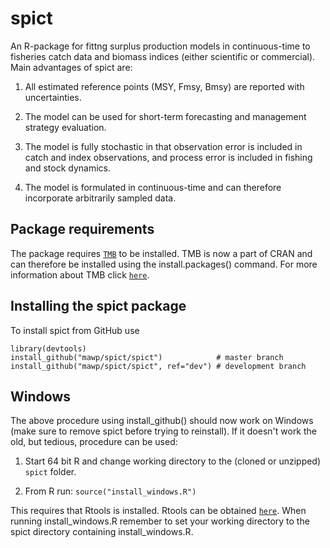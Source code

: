 spict
=====

An R-package for fittng surplus production models in continuous-time to fisheries catch data and biomass indices (either scientific or commercial). Main advantages of spict are:

1. All estimated reference points (MSY, Fmsy, Bmsy) are reported with uncertainties.

2. The model can be used for short-term forecasting and management strategy evaluation.

3. The model is fully stochastic in that observation error is included in catch and index observations, and process error is included in fishing and stock dynamics.

4. The model is formulated in continuous-time and can therefore incorporate arbitrarily sampled data.

## Package requirements

The package requires [`TMB`](http://www.tmb-project.org) to be installed. TMB is now a part of CRAN and can therefore be installed using the install.packages() command. For more information about TMB click [`here`](https://github.com/kaskr/adcomp).

## Installing the spict package

To install spict from GitHub use

```
library(devtools)
install_github("mawp/spict/spict")            # master branch
install_github("mawp/spict/spict", ref="dev") # development branch
```

Windows
-------
The above procedure using install_github() should now work on Windows (make sure to remove spict before trying to reinstall). If it doesn't work the old, but tedious, procedure can be used:

1. Start 64 bit R and change working directory to the (cloned or unzipped) ```spict``` folder.

2. From R run: ```source("install_windows.R")```

This requires that Rtools is installed. Rtools can be obtained [`here`](https://cran.r-project.org/bin/windows/Rtools/). When running install_windows.R remember to set your working directory to the spict directory containing install_windows.R.